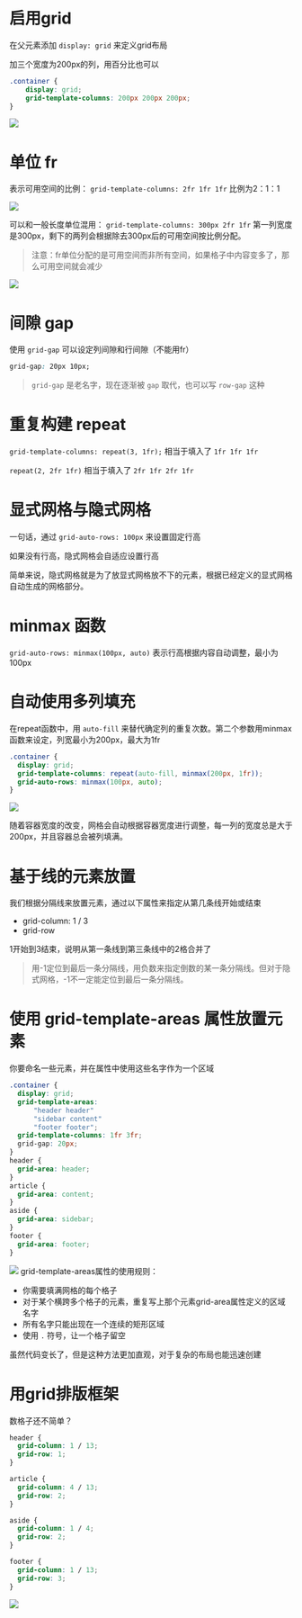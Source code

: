 # 启用grid

在父元素添加 `display: grid` 来定义grid布局

加三个宽度为200px的列，用百分比也可以

```css
.container {
    display: grid;
    grid-template-columns: 200px 200px 200px;
}
```

![](./img03/1.png)

# 单位 fr

表示可用空间的比例： `grid-template-columns: 2fr 1fr 1fr` 比例为2：1：1

![](./img03/2.png)

可以和一般长度单位混用： `grid-template-columns: 300px 2fr 1fr` 第一列宽度是300px，剩下的两列会根据除去300px后的可用空间按比例分配。

> 注意：fr单位分配的是可用空间而非所有空间，如果格子中内容变多了，那么可用空间就会减少

![](./img03/3.png)

# 间隙 gap

使用 `grid-gap` 可以设定列间隙和行间隙（不能用fr）

```css
grid-gap: 20px 10px;
```

> `grid-gap` 是老名字，现在逐渐被 `gap` 取代，也可以写 `row-gap` 这种

# 重复构建 repeat

`grid-template-columns: repeat(3, 1fr);` 相当于填入了 `1fr 1fr 1fr`

`repeat(2, 2fr 1fr)` 相当于填入了 `2fr 1fr 2fr 1fr`

# 显式网格与隐式网格

一句话，通过 `grid-auto-rows: 100px` 来设置固定行高

如果没有行高，隐式网格会自适应设置行高

简单来说，隐式网格就是为了放显式网格放不下的元素，根据已经定义的显式网格自动生成的网格部分。

# minmax 函数

`grid-auto-rows: minmax(100px, auto)` 表示行高根据内容自动调整，最小为100px

# 自动使用多列填充

在repeat函数中，用 `auto-fill` 来替代确定列的重复次数。第二个参数用minmax函数来设定，列宽最小为200px，最大为1fr

```css
.container {
  display: grid;
  grid-template-columns: repeat(auto-fill, minmax(200px, 1fr));
  grid-auto-rows: minmax(100px, auto);
}
```

![](./img03/fill.png)

随着容器宽度的改变，网格会自动根据容器宽度进行调整，每一列的宽度总是大于200px，并且容器总会被列填满。

# 基于线的元素放置

我们根据分隔线来放置元素，通过以下属性来指定从第几条线开始或结束

- grid-column: 1 / 3
- grid-row

1开始到3结束，说明从第一条线到第三条线中的2格合并了

> 用-1定位到最后一条分隔线，用负数来指定倒数的某一条分隔线。但对于隐式网格，-1不一定能定位到最后一条分隔线。

# 使用 grid-template-areas 属性放置元素

你要命名一些元素，并在属性中使用这些名字作为一个区域

```css
.container {
  display: grid;
  grid-template-areas:
      "header header"
      "sidebar content"
      "footer footer";
  grid-template-columns: 1fr 3fr;
  grid-gap: 20px;
}
header {
  grid-area: header;
}
article {
  grid-area: content;
}
aside {
  grid-area: sidebar;
}
footer {
  grid-area: footer;
}
```

![](./img03/wm.png)
grid-template-areas属性的使用规则：

- 你需要填满网格的每个格子
- 对于某个横跨多个格子的元素，重复写上那个元素grid-area属性定义的区域名字
- 所有名字只能出现在一个连续的矩形区域
- 使用 `.` 符号，让一个格子留空

虽然代码变长了，但是这种方法更加直观，对于复杂的布局也能迅速创建

# 用grid排版框架

数格子还不简单？

```css
header {
  grid-column: 1 / 13;
  grid-row: 1;
}

article {
  grid-column: 4 / 13;
  grid-row: 2;
}

aside {
  grid-column: 1 / 4;
  grid-row: 2;
}

footer {
  grid-column: 1 / 13;
  grid-row: 3;
}
```

![](./img03/ugz.png)